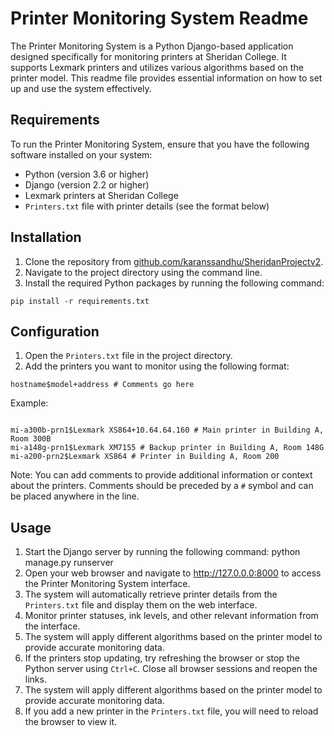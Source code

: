 # Printer Monitoring System Readme

The Printer Monitoring System is a Python Django-based application designed specifically for monitoring printers at Sheridan College. It supports Lexmark printers and utilizes various algorithms based on the printer model. This readme file provides essential information on how to set up and use the system effectively.

## Requirements

To run the Printer Monitoring System, ensure that you have the following software installed on your system:

- Python (version 3.6 or higher)
- Django (version 2.2 or higher)
- Lexmark printers at Sheridan College
- `Printers.txt` file with printer details (see the format below)

## Installation

1. Clone the repository from [github.com/karanssandhu/SheridanProjectv2](github.com/karanssandhu/SheridanProjectv2).
2. Navigate to the project directory using the command line.
3. Install the required Python packages by running the following command:


`pip install -r requirements.txt`


## Configuration

1. Open the `Printers.txt` file in the project directory.
2. Add the printers you want to monitor using the following format:

`hostname$model+address # Comments go here`

Example:
```

mi-a300b-prn1$Lexmark XS864+10.64.64.160 # Main printer in Building A, Room 300B
mi-a148g-prn1$Lexmark XM7155 # Backup printer in Building A, Room 148G
mi-a200-prn2$Lexmark XS864 # Printer in Building A, Room 200

```

Note: You can add comments to provide additional information or context about the printers. Comments should be preceded by a `#` symbol and can be placed anywhere in the line.

## Usage

1. Start the Django server by running the following command:
python manage.py runserver
2. Open your web browser and navigate to <http://127.0.0.0:8000> to access the Printer Monitoring System interface.
3. The system will automatically retrieve printer details from the `Printers.txt` file and display them on the web interface.
4. Monitor printer statuses, ink levels, and other relevant information from the interface.
5. The system will apply different algorithms based on the printer model to provide accurate monitoring data.
6. If the printers stop updating, try refreshing the browser or stop the Python server using `Ctrl+C`. Close all browser sessions and reopen the links.
7. The system will apply different algorithms based on the printer model to provide accurate monitoring data.
8. If you add a new printer in the `Printers.txt` file, you will need to reload the browser to view it.




